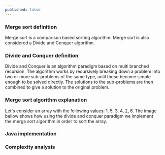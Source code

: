 ```yaml
---
published: false
---
```


### Merge sort definition
Merge sort is a comparison based sorting algorithm. Merge sort is also considered a Divide and Conquer algorithm. 

### Divide and Conquer definition
Divide and Conquer is an algorithm paradigm based on multi branched recursion. The algorithm works by recursively breaking down a problem into two or more sub-problems of the same type, until these become simple enough to be solved directly. The solutions to the sub-problems are then combined to give a solution to the original problem.

### Merge sort algorithm explanation
Let's consider an array with the following values: 1, 5, 3, 4, 2, 6. The image bellow shows how using the divide and conquer paradigm we implement the merge sort algorithm in order to sort the array.




### Java implementation


### Complexity analysis
